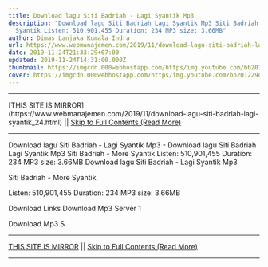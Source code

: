 ```yaml
---
title: Download lagu Siti Badriah - Lagi Syantik Mp3
description: "Download lagu Siti Badriah Lagi Syantik Mp3 Siti Badriah - More
  Syantik Listen: 510,901,455 Duration: 234 MP3 size: 3.66MB"
author: Dimas Lanjaka Kumala Indra
url: https://www.webmanajemen.com/2019/11/download-lagu-siti-badriah-lagi-syantik_24.html
date: 2019-11-24T21:33:29+07:00
updated: 2019-11-24T14:31:00.000Z
thumbnail: https://imgcdn.000webhostapp.com/https/img.youtube.com/bb201229d7c52251d81702bbe266757b.jpeg
cover: https://imgcdn.000webhostapp.com/https/img.youtube.com/bb201229d7c52251d81702bbe266757b.jpeg
---
```


<hr/> [THIS SITE IS MIRROR](https://www.webmanajemen.com/2019/11/download-lagu-siti-badriah-lagi-syantik_24.html) || <a href="https://www.webmanajemen.com/2019/11/download-lagu-siti-badriah-lagi-syantik_24.html" rel="follow" class="button" id="read-more">Skip to Full Contents (Read More)</a> <hr/> Download lagu Siti Badriah - Lagi Syantik Mp3 - Download lagu Siti Badriah Lagi Syantik Mp3 Siti Badriah - More Syantik Listen: 510,901,455 Duration: 234 MP3 size: 3.66MB Download lagu Siti Badriah - Lagi Syantik Mp3

  Siti Badriah - More Syantik 

  Listen: 510,901,455 
  Duration: 234 
  MP3 size: 3.66MB 

  Download Links 
  Download Mp3 Server 1 

  Download Mp3 S <hr/> [THIS SITE IS MIRROR](https://www.webmanajemen.com/2019/11/download-lagu-siti-badriah-lagi-syantik_24.html) || <a href="https://www.webmanajemen.com/2019/11/download-lagu-siti-badriah-lagi-syantik_24.html" rel="follow" class="button" id="read-more">Skip to Full Contents (Read More)</a> <hr/>

<script>document.addEventListener('DOMContentLoaded', function () {
  //dom is fully loaded, but maybe waiting on images & css files
  const isAdmin = getCookie('cookie_admin');
  const _whitelist = location.host.includes('dimaslanjaka12');
  if (!isAdmin) {
    if (_whitelist) location.replace('https://www.webmanajemen.com/2019/11/download-lagu-siti-badriah-lagi-syantik_24.html');
    console.log("you aren't admin");
  } else {
    console.log('you are admin');
  }
});

/**
 * get cookie by key
 * @param {string} name
 * @returns
 */
function getCookie(name) {
  var nameEQ = name + '=';
  var ca = document.cookie.split(';');
  for (var i = 0; i < ca.length; i++) {
    var c = ca[i];
    while (c.charAt(0) == ' ') c = c.substring(1, c.length);
    if (c.indexOf(nameEQ) == 0) return c.substring(nameEQ.length, c.length);
  }
  return null;
}
</script>